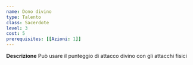```yaml
---
name: Dono divino
type: Talento
class: Sacerdote
level: 3
cost: 5
prerequisites: [[Azioni: 1]]
---
```


**Descrizione**
Può usare il punteggio di attacco divino con gli attacchi fisici
